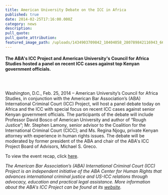 ```yaml
---
title: American University Debate on the ICC in Africa
published: true
date: 2014-02-25T17:16:00.000Z
category: news
description:
pull_quote:
pull_quote_attribution:
featured_image_path: /uploads/1434903709842_10404058_280789842116943_6606161463078225670_o.jpg
---
```



#### The ABA's ICC Project and American University's Council for Africa Studies hosted a panel on recent ICC cases against top Kenyan government officials.

### &nbsp;

Washington, D.C., Feb. 25, 2014 – American University’s Council for Africa Studies, in conjunction with the American Bar Association’s (ABA) International Criminal Court (ICC) Project, will host a panel debate today on Africa and the ICC with special focus on recent ICC cases against senior Kenyan government officials. The participants of the debate will include Professor David Bosco of American University and author of “Rough Justice”; Mr. Stephen Lamony, senior advisor to the Coalition for the International Criminal Court (CICC); and Ms. Regina Njogu, private Kenyan attorney with experience in human rights issues. The debate will be moderated by former president of the ABA and chair of the ABA's ICC Project Board of Advisors, Michael S. Greco.

To view the event recap, click [here](https://www.international-criminal-justice-today.org/events/debate-the-international-criminal-court-in-africa/).

*The American Bar Association’s (ABA) International Criminal Court (ICC) Project is an independent initiative of the ABA Center for Human Rights that advances international criminal justice and US-ICC relations through advocacy, education and practical legal assistance. More information about the ABA's ICC Project can be found at its [website](https://www.aba-icc.org/).*